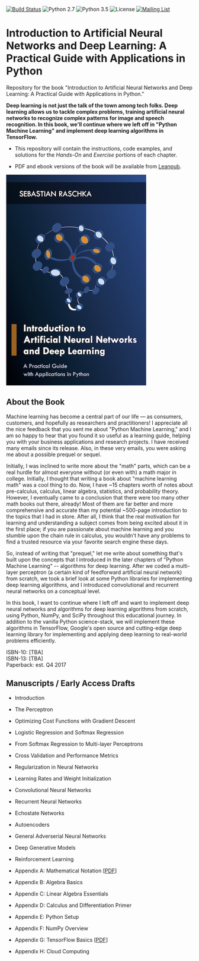 [![Build Status](https://travis-ci.org/rasbt/deep-learning-book.svg?branch=master)](https://travis-ci.org/rasbt/deep-learning-book)
![Python 2.7](https://img.shields.io/badge/python-2.7-blue.svg)
![Python 3.5](https://img.shields.io/badge/python-3.6-blue.svg)
![License](https://img.shields.io/badge/license-MIT-blue.svg)
[![Mailing List](https://img.shields.io/badge/-Mailing%20List-lightgrey.svg)](https://groups.google.com/forum/#!forum/ann-and-dl-book)

# Introduction to Artificial Neural Networks and Deep Learning: A Practical Guide with Applications in Python

Repository for the book "Introduction to Artificial Neural Networks and Deep Learning: A Practical Guide with Applications in Python."

**Deep learning is not just the talk of the town among tech folks. Deep learning allows us to tackle complex problems, training artificial neural networks to recognize complex patterns for image and speech recognition. In this book, we'll continue where we left off in "Python Machine Learning" and implement deep learning algorithms in TensorFlow.**

- This repository will contain the instructions, code examples, and solutions for the *Hands-On* and *Exercise* portions of each chapter.

- PDF and ebook versions of the book will be available from [Leanpub](https://leanpub.com/ann-and-deeplearning).

[![Deep Learning Book](images/ann-and-deeplearning-cover.jpg)](https://leanpub.com/ann-and-deeplearning)



## About the Book

Machine learning has become a central part of our life — as consumers, customers, and hopefully as researchers and practitioners! I appreciate all the nice feedback that you sent me about "Python Machine Learning," and I am so happy to hear that you found it so useful as a learning guide, helping you with your business applications and research projects. I have received many emails since its release. Also, in these very emails, you were asking me about a possible prequel or sequel.

Initially, I was inclined to write more about the "math" parts, which can be a real hurdle for almost everyone without (or even with) a math major in college. Initially, I thought that writing a book about "machine learning math" was a cool thing to do. Now, I have ~15 chapters worth of notes about pre-calculus, calculus, linear algebra, statistics, and probability theory. However, I eventually came to a conclusion that there were too many other math books out there, already! Most of them are far better and more comprehensive and accurate than my potential ~500-page introduction to the topics that I had in store. After all, I think that the real motivation for learning and understanding a subject comes from being excited about it in the first place; if you are passionate about machine learning and you stumble upon the chain rule in calculus, you wouldn't have any problems to find a trusted resource via your favorite search engine these days.

So, instead of writing that "prequel," let me write about something that's built upon the concepts that I introduced in the later chapters of "Python Machine Learning" -- algorithms for deep learning. After we coded a multi-layer perceptron (a certain kind of feedforward artificial neural network) from scratch, we took a brief look at some Python libraries for implementing deep learning algorithms, and I introduced convolutional and recurrent neural networks on a conceptual level.

In this book, I want to continue where I left off and want to implement deep neural networks and algorithms for deep learning algorithms from scratch, using Python, NumPy, and SciPy throughout this educational journey. In addition to the vanilla Python science-stack, we will implement these algorithms in TensorFlow, Google's open source and cutting-edge deep learning library for implementing and applying deep learning to real-world problems efficiently.

ISBN-10: [TBA]  
ISBN-13: [TBA]  
Paperback: est. Q4 2017  

## Manuscripts / Early Access Drafts

- Introduction

- The Perceptron

- Optimizing Cost Functions with Gradient Descent

- Logistic Regression and Softmax Regression

- From Softmax Regression to Multi-layer Perceptrons

- Cross Validation and Performance Metrics

- Regularization in Neural Networks

- Learning Rates and Weight Initialization

- Convolutional Neural Networks

- Recurrent Neural Networks

- Echostate Networks

- Autoencoders

- General Adverserial Neural Networks

- Deep Generative Models

- Reinforcement Learning

- Appendix A: Mathematical Notation [[PDF](https://sebastianraschka.com/pdf/books/dlb/appendix_math_notation.pdf)]

- Appendix B: Algebra Basics

- Appendix C: Linear Algebra Essentials

- Appendix D: Calculus and Differentiation Primer

- Appendix E: Python Setup

- Appendix F: NumPy Overview

- Appendix G: TensorFlow Basics [[PDF](https://sebastianraschka.com/pdf/books/dlb/appendix_tensorflow.pdf)]

- Appendix H: Cloud Computing
